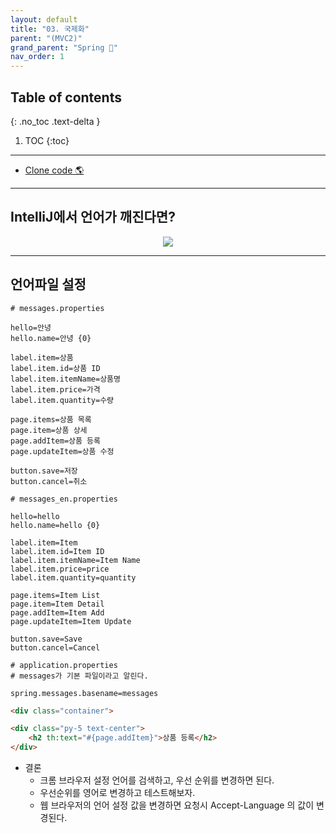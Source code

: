 ```yaml
---
layout: default
title: "03. 국제화"
parent: "(MVC2)"
grand_parent: "Spring 🐍"
nav_order: 1
---
```


## Table of contents
{: .no_toc .text-delta }

1. TOC
{:toc}

---

* [Clone code 🌎](https://github.com/EasyCoding-7/spring-mvc2-example/tree/main/message)

---

## IntelliJ에서 언어가 깨진다면?

<p align="center">
  <img src="https://taehyungs-programming-blog.github.io/blog/assets/images/spring/mvc2/mvc2-3-1.png"/>
</p>

---

## 언어파일 설정

```
# messages.properties

hello=안녕
hello.name=안녕 {0}

label.item=상품
label.item.id=상품 ID
label.item.itemName=상품명
label.item.price=가격
label.item.quantity=수량

page.items=상품 목록
page.item=상품 상세
page.addItem=상품 등록
page.updateItem=상품 수정

button.save=저장
button.cancel=취소
```

```
# messages_en.properties

hello=hello
hello.name=hello {0}

label.item=Item
label.item.id=Item ID
label.item.itemName=Item Name
label.item.price=price
label.item.quantity=quantity

page.items=Item List
page.item=Item Detail
page.addItem=Item Add
page.updateItem=Item Update

button.save=Save
button.cancel=Cancel
```

```
# application.properties
# messages가 기본 파일이라고 알린다.

spring.messages.basename=messages
```

```html
<div class="container">

<div class="py-5 text-center">
    <h2 th:text="#{page.addItem}">상품 등록</h2>
</div>
```

* 결론
    * 크롬 브라우저 설정 언어를 검색하고, 우선 순위를 변경하면 된다.
    * 우선순위를 영어로 변경하고 테스트해보자.
    * 웹 브라우저의 언어 설정 값을 변경하면 요청시 Accept-Language 의 값이 변경된다.
